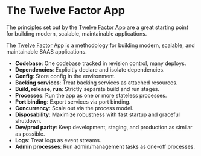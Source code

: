 # The Twelve Factor App

The principles set out by the [Twelve Factor App](https://12factor.net/) are a
great starting point for building modern, scalable, maintainable applications.

The [Twelve Factor App](https://12factor.net/) is a methodology for building
modern, scalable, and maintainable SAAS applications.

- **Codebase**: One codebase tracked in revision control, many deploys.
- **Dependencies**: Explicitly declare and isolate dependencies.
- **Config**: Store config in the environment.
- **Backing services**: Treat backing services as attached resources.
- **Build, release, run**: Strictly separate build and run stages.
- **Processes**: Run the app as one or more stateless processes.
- **Port binding**: Export services via port binding.
- **Concurrency**: Scale out via the process model.
- **Disposability**: Maximize robustness with fast startup and graceful
  shutdown.
- **Dev/prod parity**: Keep development, staging, and production as similar as
  possible.
- **Logs**: Treat logs as event streams.
- **Admin processes**: Run admin/management tasks as one-off processes.
